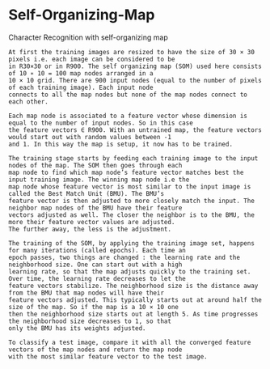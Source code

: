 Self-Organizing-Map
===================

Character Recognition with self-organizing map

    At first the training images are resized to have the size of 30 × 30 pixels i.e. each image can be considered to be 
    in R30×30 or in R900. The self organizing map (SOM) used here consists of 10 ∗ 10 = 100 map nodes arranged in a 
    10 × 10 grid. There are 900 input nodes (equal to the number of pixels of each training image). Each input node 
    connects to all the map nodes but none of the map nodes connect to each other.
    
    Each map node is associated to a feature vector whose dimension is equal to the number of input nodes. So in this case
    the feature vectors ∈ R900. With an untrained map, the feature vectors would start out with random values between -1
    and 1. In this way the map is setup, it now has to be trained.
    
    The training stage starts by feeding each training image to the input nodes of the map. The SOM then goes through each
    map node to find which map node’s feature vector matches best the input training image. The winning map node i.e the
    map node whose feature vector is most similar to the input image is called the Best Match Unit (BMU). The BMU’s
    feature vector is then adjusted to more closely match the input. The neighbor map nodes of the BMU have their feature
    vectors adjusted as well. The closer the neighbor is to the BMU, the more their feature vector values are adjusted.
    The further away, the less is the adjustment.
    
    The training of the SOM, by applying the training image set, happens for many iterations (called epochs). Each time an
    epoch passes, two things are changed : the learning rate and the neighborhood size. One can start out with a high
    learning rate, so that the map adjusts quickly to the training set. Over time, the learning rate decreases to let the
    feature vectors stabilize. The neighborhood size is the distance away from the BMU that map nodes will have their
    feature vectors adjusted. This typically starts out at around half the size of the map. So if the map is a 10 × 10 one
    then the neighborhood size starts out at length 5. As time progresses the neighborhood size decreases to 1, so that
    only the BMU has its weights adjusted.
    
    To classify a test image, compare it with all the converged feature vectors of the map nodes and return the map node
    with the most similar feature vector to the test image.

